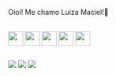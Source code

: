 Oioi! Me chamo Luiza Maciel!🤩

<div style="display: inline_block"><br>
        <img align="center" atl="Luiza-php" height="30" widht="40" src="https://cdn.jsdelivr.net/gh/devicons/devicon/icons/html5/html5-original.svg" />
        <img align="center" atl="Luiza-php" height="30" widht="40" src="https://cdn.jsdelivr.net/gh/devicons/devicon/icons/css3/css3-original.svg" />
        <img align="center" atl="Luiza-php" height="30" widht="40" src="https://cdn.jsdelivr.net/gh/devicons/devicon/icons/php/php-original.svg" />
        <img align="center" atl="Luiza-php" height="30" widht="40" src="https://cdn.jsdelivr.net/gh/devicons/devicon/icons/javascript/javascript-original.svg" />  
        <img align="center" atl="Luiza-php" height="30" widht="40" src="https://cdn.jsdelivr.net/gh/devicons/devicon/icons/mysql/mysql-original.svg" /> 
</div>

##
 
<div> 
  <a href="https://instagram.com/luizamaciel0" target="_blank"><img src="https://img.shields.io/badge/-Instagram-%23E4405F?style=for-the-badge&logo=instagram&logoColor=white" target="_blank"></a>
 <a href="https://discord.gg/tQC7HJXc" target="_blank"><img src="https://img.shields.io/badge/Discord-7289DA?style=for-the-badge&logo=discord&logoColor=white" target="_blank"></a> 
  <a href = "mailto:macielluiza145@gmail.com"><img src="https://img.shields.io/badge/-Gmail-%23333?style=for-the-badge&logo=gmail&logoColor=white" target="_blank"></a> 
</div>
